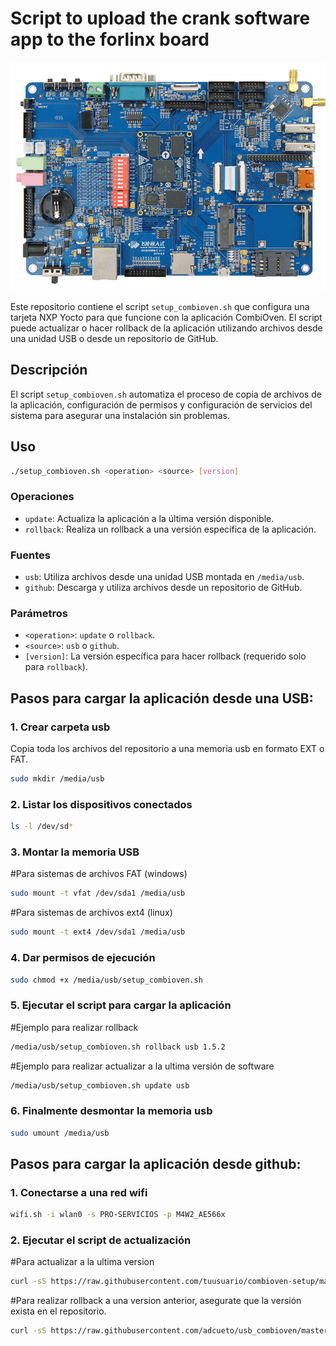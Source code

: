 # Script to upload the crank software app to the forlinx board
![Logo de la aplicación](/img/board.png)


Este repositorio contiene el script `setup_combioven.sh` que configura una tarjeta NXP Yocto para que funcione con la aplicación CombiOven. El script puede actualizar o hacer rollback de la aplicación utilizando archivos desde una unidad USB o desde un repositorio de GitHub.

## Descripción

El script `setup_combioven.sh` automatiza el proceso de copia de archivos de la aplicación, configuración de permisos y configuración de servicios del sistema para asegurar una instalación sin problemas.

## Uso

```bash
./setup_combioven.sh <operation> <source> [version]
```

### Operaciones

- `update`: Actualiza la aplicación a la última versión disponible.
- `rollback`: Realiza un rollback a una versión específica de la aplicación.

### Fuentes

- `usb`: Utiliza archivos desde una unidad USB montada en `/media/usb`.
- `github`: Descarga y utiliza archivos desde un repositorio de GitHub.

### Parámetros

- `<operation>`: `update` o `rollback`.
- `<source>`: `usb` o `github`.
- `[version]`: La versión específica para hacer rollback (requerido solo para `rollback`).

## Pasos para cargar la aplicación desde una USB:

### 1. Crear carpeta usb
Copia toda los archivos del repositorio a una memoria usb en formato EXT o FAT.
```bash
sudo mkdir /media/usb
```
### 2. Listar los dispositivos conectados
```bash
ls -l /dev/sd*
```

### 3. Montar la memoria USB
#Para sistemas de archivos FAT (windows)
```bash
sudo mount -t vfat /dev/sda1 /media/usb
```

#Para sistemas de archivos ext4 (linux)
```bash
sudo mount -t ext4 /dev/sda1 /media/usb
```
### 4. Dar permisos de ejecución
```bash
sudo chmod +x /media/usb/setup_combioven.sh
```
### 5. Ejecutar el script para cargar la aplicación
#Ejemplo para realizar rollback
```bash
/media/usb/setup_combioven.sh rollback usb 1.5.2
```
#Ejemplo para realizar actualizar a la ultima versión de software
```bash
/media/usb/setup_combioven.sh update usb
```

### 6. Finalmente desmontar la memoria usb
```bash
sudo umount /media/usb
```

## Pasos para cargar la aplicación desde github:

### 1. Conectarse a una red wifi
```bash
wifi.sh -i wlan0 -s PRO-SERVICIOS -p M4W2_AE566x
```
### 2. Ejecutar el script de actualización
#Para actualizar a la ultima version
```bash
curl -sS https://raw.githubusercontent.com/tuusuario/combioven-setup/master/setup_combioven.sh | bash -s update github
```

#Para realizar rollback a una version anterior, asegurate que la versión exista en el repositorio.
```bash
curl -sS https://raw.githubusercontent.com/adcueto/usb_combioven/master/app_from_github.sh | bash -s rollback 1.6.3
```
